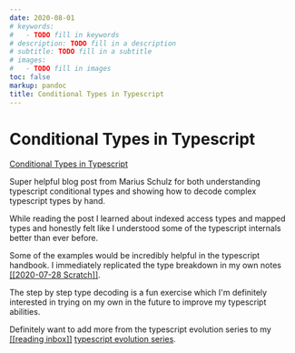 ```yaml
---
date: 2020-08-01
# keywords:
#   - TODO fill in keywords
# description: TODO fill in a description
# subtitle: TODO fill in a subtitle
# images:
#   - TODO fill in images
toc: false
markup: pandoc
title: Conditional Types in Typescript
---
```


# Conditional Types in Typescript

[Conditional Types in Typescript](https://mariusschulz.com/blog/conditional-types-in-typescript)

Super helpful blog post from Marius Schulz for both understanding typescript conditional types and showing how to decode complex typescript types by hand.

While reading the post I learned about indexed access types and mapped types and honestly felt like I understood some of the typescript internals better than ever before.

Some of the examples would be incredibly helpful in the typescript handbook.
I immediately replicated the type breakdown in my own notes [[[2020-07-28 Scratch]]](../scratch/2020-07-28-scratch).

The step by step type decoding is a fun exercise which I'm definitely interested in trying on my own in the future to improve my typescript abilities.

Definitely want to add more from the typescript evolution series to my [[[reading inbox]]](../inboxes/reading-inbox) [typescript evolution series](https://mariusschulz.com/blog/series/typescript-evolution).

